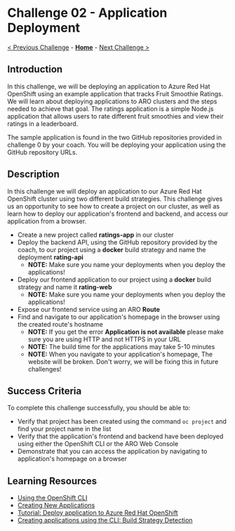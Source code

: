 # Challenge 02 - Application Deployment

[< Previous Challenge](./Challenge-01.md) - **[Home](../README.md)** - [Next Challenge >](./Challenge-03.md)

## Introduction
In this challenge, we will be deploying an application to Azure Red Hat OpenShift using an example application that tracks Fruit Smoothie Ratings. We will learn about deploying applications to ARO clusters and the steps needed to achieve that goal. The ratings application is a simple Node.js application that allows users to rate different fruit smoothies and view their ratings in a leaderboard.

The sample application is found in the two GitHub repositories provided in challenge 0 by your coach. You will be deploying your application using the GitHub repository URLs.

## Description
In this challenge we will deploy an application to our Azure Red Hat OpenShift cluster using two different build strategies. This challenge gives us an opportunity to see how to create a project on our cluster, as well as learn how to deploy our application's frontend and backend, and access our application from a browser.

- Create a new project called **ratings-app** in our cluster
- Deploy the backend API, using the GitHub repository provided by the coach, to our project using a **docker** build strategy and name the deployment **rating-api**
  - **NOTE:** Make sure you name your deployments when you deploy the applications!
- Deploy our frontend application to our project using a **docker** build strategy and name it **rating-web**
   - **NOTE:** Make sure you name your deployments when you deploy the applications!
- Expose our frontend service using an ARO **Route**
- Find and navigate to our application's homepage in the browser using the created route's hostname
  - **NOTE:** If you get the error **Application is not available** please make sure you are using HTTP and not HTTPS in your URL
  - **NOTE:** The build time for the applications may take 5-10 minutes
  - **NOTE:** When you navigate to your application's homepage, The website will be broken. Don't worry, we will be fixing this in future challenges!

## Success Criteria
To complete this challenge successfully, you should be able to:
- Verify that project has been created using the command `oc project` and find your project name in the list
- Verify that the application's frontend and backend have been deployed using either the OpenShift CLI or the ARO Web Console
- Demonstrate that you can access the application by navigating to application's homepage on a browser

## Learning Resources
- [Using the OpenShift CLI](https://docs.openshift.com/container-platform/4.7/cli_reference/openshift_cli/getting-started-cli.html#cli-using-cli_cli-developer-commands)
- [Creating New Applications](https://docs.openshift.com/container-platform/3.11/dev_guide/application_lifecycle/new_app.html)
- [Tutorial: Deploy application to Azure Red Hat OpenShift](https://docs.microsoft.com/en-us/azure/openshift/howto-deploy-with-s2i)
- [Creating applications using the CLI: Build Strategy Detection](https://docs.openshift.com/container-platform/4.8/applications/creating_applications/creating-applications-using-cli.html#build-strategy-detection)